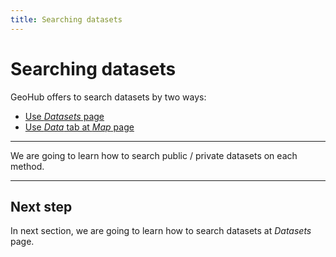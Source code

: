 ```yaml
---
title: Searching datasets
---
```


# Searching datasets

<hidden>

GeoHub offers to search datasets by two ways:

- [Use _Datasets_ page](./search_datasets_table.md)
- [Use _Data_ tab at _Map_ page](./search_datasets_on_map.md)

</hidden>

---

We are going to learn how to search public / private datasets on each method.

---

## Next step

In next section, we are going to learn how to search datasets at _Datasets_ page.
